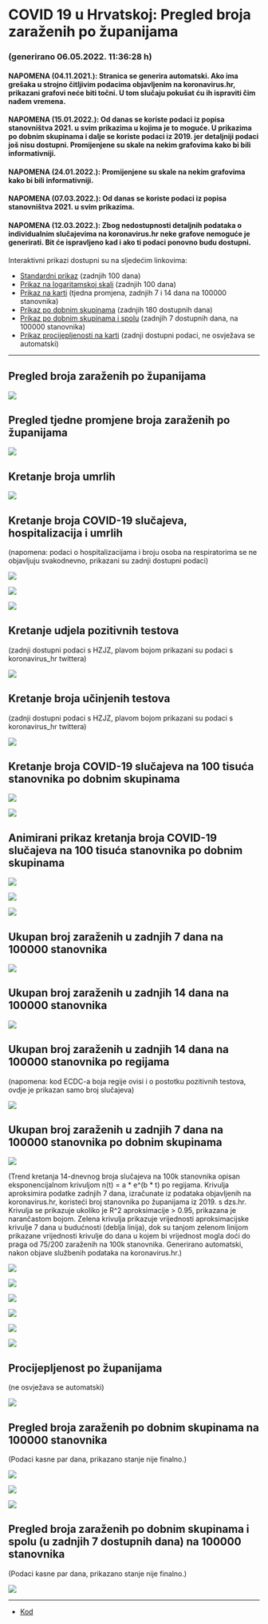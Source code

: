 # COVID 19 u Hrvatskoj: Pregled broja zaraženih po županijama

### (generirano 06.05.2022. 11:36:28 h)

#### NAPOMENA (04.11.2021.): Stranica se generira automatski. Ako ima grešaka u strojno čitljivim podacima objavljenim na koronavirus.hr, prikazani grafovi neće biti točni. U tom slučaju pokušat ću ih ispraviti čim nađem vremena.

#### NAPOMENA (15.01.2022.): Od danas se koriste podaci iz popisa stanovništva 2021. u svim prikazima u kojima je to moguće. U prikazima po dobnim skupinama i dalje se koriste podaci iz 2019. jer detaljniji podaci još nisu dostupni. Promijenjene su skale na nekim grafovima kako bi bili informativniji.

#### NAPOMENA (24.01.2022.): Promijenjene su skale na nekim grafovima kako bi bili informativniji.

#### NAPOMENA (07.03.2022.): Od danas se koriste podaci iz popisa stanovništva 2021. u svim prikazima.

#### NAPOMENA (12.03.2022.): Zbog nedostupnosti detaljnih podataka o individualnim slučajevima na koronavirus.hr neke grafove nemoguće je generirati. Bit će ispravljeno kad i ako ti podaci ponovno budu dostupni.

Interaktivni prikazi dostupni su na sljedećim linkovima:

- [Standardni prikaz](html/index.html) (zadnjih 100 dana)
- [Prikaz na logaritamskoj skali](html/index_log.html) (zadnjih 100 dana)
- [Prikaz na karti](html/index_map.html) (tjedna promjena, zadnjih 7 i 14 dana na 100000 stanovnika)
- [Prikaz po dobnim skupinama](html/index_per_age.html) (zadnjih 180 dostupnih dana)
- [Prikaz po dobnim skupinama i spolu](html/index_pyramid.html) (zadnjih 7 dostupnih dana, na 100000 stanovnika)
- [Prikaz procijepljenosti na karti](html/index_vaccination.html) (zadnji dostupni podaci, ne osvježava se automatski)

-----

## Pregled broja zaraženih po županijama

![](img/2022_05_05_line_plots.png)

## Pregled tjedne promjene broja zaraženih po županijama

![](img/2022_05_05_map.png)

## Kretanje broja umrlih

![](img/2022_05_05_deaths_shaded.png)

## Kretanje broja COVID-19 slučajeva, hospitalizacija i umrlih

(napomena: podaci o hospitalizacijama i broju osoba na respiratorima se ne objavljuju svakodnevno, prikazani su zadnji dostupni podaci)

![](img/2022_05_05_cases_hospitalisations_deaths.png)

![](img/2022_05_05_cases_hospitalisations_deaths_log.png)

![](img/2022_05_05_cases_hospitalisations_deaths_log_age.png)

## Kretanje udjela pozitivnih testova

(zadnji dostupni podaci s HZJZ, plavom bojom prikazani su podaci s koronavirus_hr twittera)

![](img/2022_05_05_percentage_positive_tests.png)

## Kretanje broja učinjenih testova

(zadnji dostupni podaci s HZJZ, plavom bojom prikazani su podaci s koronavirus_hr twittera)

![](img/2022_05_05_num_tests.png)

## Kretanje broja COVID-19 slučajeva na 100 tisuća stanovnika po dobnim skupinama

![](img/2022_05_05_cases_per_age_group_lines.png)

![](img/2022_05_05_cases_per_age_group_lines_log.png)

## Animirani prikaz kretanja broja COVID-19 slučajeva na 100 tisuća stanovnika po dobnim skupinama

![](img/2022_05_05anim_aug_1200.gif)

![](img/anim_cases_2022_05_05_vs_2020.gif)

![](img/2022_05_05all_counties_dots.png)

## Ukupan broj zaraženih u zadnjih 7 dana na 100000 stanovnika

![](img/2022_05_05_map_7_day_per_100k.png)

## Ukupan broj zaraženih u zadnjih 14 dana na 100000 stanovnika

![](img/2022_05_05_map_14_day_per_100k.png)

## Ukupan broj zaraženih u zadnjih 14 dana na 100000 stanovnika po regijama

(napomena: kod ECDC-a boja regije ovisi i o postotku pozitivnih testova, ovdje je prikazan samo broj slučajeva)

![](img/2022_05_05_map_14_day_per_100k_region.png)

## Ukupan broj zaraženih u zadnjih 7 dana na 100000 stanovnika po dobnim skupinama

![](img/2022_05_05_map_7_day_per_100k_age_groups.png)

(Trend kretanja 14-dnevnog broja slučajeva na 100k stanovnika opisan eksponencijalnom krivuljom n(t) = a * e^(b * t) po regijama. Krivulja aproksimira podatke zadnjih 7 dana, izračunate iz podataka objavljenih na koronavirus.hr, koristeći broj stanovnika po županijama iz 2019. s dzs.hr. Krivulja se prikazuje ukoliko je R^2 aproksimacije > 0.95, prikazana je narančastom bojom. Zelena krivulja prikazuje vrijednosti aproksimacijske krivulje 7 dana u budućnosti (deblja linija), dok su tanjom zelenom linijom prikazane vrijednosti krivulje do dana u kojem bi vrijednost mogla doći do praga od 75/200 zaraženih na 100k stanovnika. Generirano automatski, nakon objave službenih podataka na koronavirus.hr.)

![](img/2022_05_05_current_Jadranska_Hrvatska.png)

![](img/2022_05_05_current_Panonska_Hrvatska.png)

![](img/2022_05_05_current_Grad_Zagreb.png)

![](img/2022_05_05_current_Sjeverna_Hrvatska.png)

![](img/2022_05_05_current_Republika_Hrvatska.png)

![](img/2022_05_05_cases_hospitalisations_deaths_Republika_Hrvatska.png)

## Procijepljenost po županijama

(ne osvježava se automatski)

![](img/2022_05_05_vaccination.png)

## Pregled broja zaraženih po dobnim skupinama na 100000 stanovnika

(Podaci kasne par dana, prikazano stanje nije finalno.)

![](img/2022_05_05_per_age_group.png)

![](img/2022_05_05_per_age_group_all_0.png)

![](img/2022_05_05_per_age_group_all_1.png)

## Pregled broja zaraženih po dobnim skupinama i spolu (u zadnjih 7 dostupnih dana) na 100000 stanovnika

(Podaci kasne par dana, prikazano stanje nije finalno.)

![](img/2022_05_05_pyramid.png)

-----

- [Kod](https://github.com/ppalasek/covid_plots_croatia)

